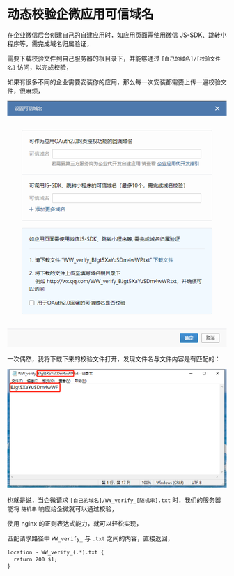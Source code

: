# 动态校验企微应用可信域名

在企业微信后台创建自己的自建应用时，如应用页面需使用微信 JS-SDK、跳转小程序等，需完成域名归属验证，

需要下载校验文件到自己服务器的根目录下，并能够通过 `[自己的域名]/[校验文件名]` 访问，以完成校验，

如果有很多不同的企业需要安装你的应用，那么每一次安装都需要上传一遍校验文件，很麻烦，

![](../resource/qw1.png)

一次偶然，我将下载下来的校验文件打开，发现文件名与文件内容是有匹配的：

![](../resource/qw2.png)

也就是说，当企微请求 `[自己的域名]/WW_verify_[随机串].txt` 时，我们的服务器能将 `随机串` 响应给企微就可以通过校验，

使用 nginx 的正则表达式能力，就可以轻松实现，

匹配请求路径中 `WW_verify_` 与 `.txt` 之间的内容，直接返回，

```nginx
location ~ WW_verify_(.*).txt {
  return 200 $1;
}
```
